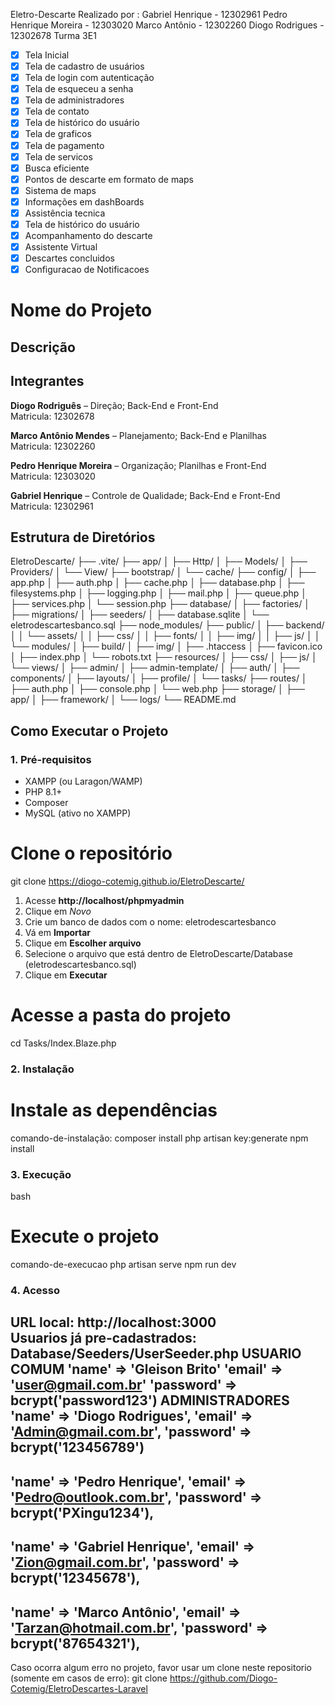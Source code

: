 Eletro-Descarte
Realizado por :
Gabriel Henrique - 12302961
Pedro Henrique Moreira - 12303020
Marco Antônio - 12302260
Diogo Rodrigues - 12302678
Turma 3E1

- [x] Tela Inicial 
- [x] Tela de cadastro de usuários
- [x] Tela de login com autenticação
- [x] Tela de esqueceu a senha
- [x] Tela de administradores
- [x] Tela de contato
- [x] Tela de histórico do usuário
- [x] Tela de graficos
- [x] Tela de pagamento
- [x] Tela de servicos
- [x] Busca eficiente
- [x] Pontos de descarte em formato de maps
- [x] Sistema de maps
- [x] Informações em dashBoards
- [x] Assistência tecnica
- [x] Tela de histórico do usuário
- [x] Acompanhamento do descarte
- [x] Assistente Virtual
- [x] Descartes concluidos
- [x] Configuracao de Notificacoes

# Nome do Projeto
<!-- Eletro-Descarte -->

## Descrição
<!-- Eletro-Descarte é uma empresa com o intuito de combater a poluição da terra devido ao descarte indevido do Lixo eletrônico, nossa empresa acolhe, separa e entrega a matéria prima de volta á empresas que vão reutilizar-las, tudo isso afim de diminuir o consumo excessivo de matéria prima em mineradoras (Ferro, Litio, cobre, ouro) e incentivar ás pessoas a cuidar do futuro da geração, jogando o lixo no local correto -->

## Integrantes
<!-- Liste todos os integrantes do grupo no formato Nome - Matrícula -->
**Diogo Rodriguês** – Direção; Back-End e Front-End  
Matricula: 12302678  

**Marco Antônio Mendes** – Planejamento; Back-End e Planilhas  
Matricula: 12302260  

**Pedro Henrique Moreira** – Organização; Planilhas e Front-End  
Matricula: 12303020  

**Gabriel Henrique** – Controle de Qualidade; Back-End e Front-End  
Matricula: 12302961 

## Estrutura de Diretórios

<!--Fim da Controller do Cliente-->

EletroDescarte/
├── .vite/
├── app/
│   ├── Http/
│   ├── Models/
│   ├── Providers/
│   └── View/
├── bootstrap/
│   └── cache/
├── config/
│   ├── app.php
│   ├── auth.php
│   ├── cache.php
│   ├── database.php
│   ├── filesystems.php
│   ├── logging.php
│   ├── mail.php
│   ├── queue.php
│   ├── services.php
│   └── session.php
├── database/
│   ├── factories/
│   ├── migrations/
│   ├── seeders/
│   ├── database.sqlite
│   └── eletrodescartesbanco.sql
├── node_modules/
├── public/
│   ├── backend/
│   │   └── assets/
│   │       ├── css/
│   │       ├── fonts/
│   │       ├── img/
│   │       ├── js/
│   │       └── modules/
│   ├── build/
│   ├── img/
│   ├── .htaccess
│   ├── favicon.ico
│   ├── index.php
│   └── robots.txt
├── resources/
│   ├── css/
│   ├── js/
│   └── views/
│       ├── admin/
│       ├── admin-template/
│       ├── auth/
│       ├── components/
│       ├── layouts/
│       ├── profile/
│       └── tasks/
├── routes/
│   ├── auth.php
│   ├── console.php
│   └── web.php
├── storage/
│   ├── app/
│   ├── framework/
│   └── logs/
└── README.md

## Como Executar o Projeto

### 1. Pré-requisitos
<!-- Liste os requisitos necessários, como linguagens, frameworks, bibliotecas, banco de dados, etc. -->
- XAMPP (ou Laragon/WAMP)
- PHP 8.1+ 
- Composer
- MySQL (ativo no XAMPP)

# Clone o repositório
git clone https://diogo-cotemig.github.io/EletroDescarte/

1. Acesse **http://localhost/phpmyadmin**
2. Clique em *Novo*
3. Crie um banco de dados com o nome: eletrodescartesbanco
4. Vá em **Importar**
5. Clique em **Escolher arquivo**
6. Selecione o arquivo que está dentro de EletroDescarte/Database (eletrodescartesbanco.sql)
7. Clique em **Executar**

# Acesse a pasta do projeto
cd Tasks/Index.Blaze.php


### 2. Instalação
# Instale as dependências
comando-de-instalação:
composer install
php artisan key:generate
npm install

### 3. Execução
<!-- Explique como rodar o projeto -->
bash
# Execute o projeto
comando-de-execucao
php artisan serve
npm run dev
### 4. Acesso

<!-- Informe como acessar a aplicação (por exemplo, URL local ou credenciais de teste) -->
URL local: http://localhost:3000  
Usuarios já pre-cadastrados: 
Database/Seeders/UserSeeder.php
USUARIO COMUM
'name' => 'Gleison Brito'
'email' => 'user@gmail.com.br'
'password' => bcrypt('password123')
ADMINISTRADORES
'name' => 'Diogo Rodrigues',
'email' => 'Admin@gmail.com.br',
'password' => bcrypt('123456789')
-----------------------
'name' => 'Pedro Henrique',
'email' => 'Pedro@outlook.com.br',
'password' => bcrypt('PXingu1234'),
----------------------
'name' => 'Gabriel Henrique',
'email' => 'Zion@gmail.com.br',
'password' => bcrypt('12345678'),
---------------------
'name' => 'Marco Antônio',
'email' => 'Tarzan@hotmail.com.br',
'password' => bcrypt('87654321'),
---

Caso ocorra algum erro no projeto,
favor usar um clone neste repositorio (somente em casos de erro):
git clone https://github.com/Diogo-Cotemig/EletroDescartes-Laravel
